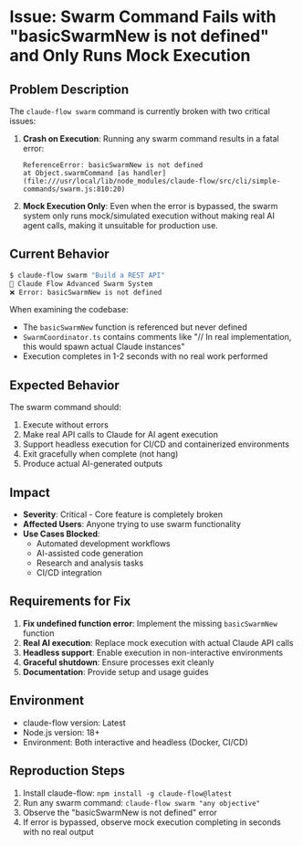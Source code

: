 # Issue: Swarm Command Fails with "basicSwarmNew is not defined" and Only Runs Mock Execution

## Problem Description

The `claude-flow swarm` command is currently broken with two critical issues:

1. **Crash on Execution**: Running any swarm command results in a fatal error:
   ```
   ReferenceError: basicSwarmNew is not defined
   at Object.swarmCommand [as handler] (file:///usr/local/lib/node_modules/claude-flow/src/cli/simple-commands/swarm.js:810:20)
   ```

2. **Mock Execution Only**: Even when the error is bypassed, the swarm system only runs mock/simulated execution without making real AI agent calls, making it unsuitable for production use.

## Current Behavior

```bash
$ claude-flow swarm "Build a REST API"
🐝 Claude Flow Advanced Swarm System
❌ Error: basicSwarmNew is not defined
```

When examining the codebase:
- The `basicSwarmNew` function is referenced but never defined
- `SwarmCoordinator.ts` contains comments like "// In real implementation, this would spawn actual Claude instances"
- Execution completes in 1-2 seconds with no real work performed

## Expected Behavior

The swarm command should:
1. Execute without errors
2. Make real API calls to Claude for AI agent execution
3. Support headless execution for CI/CD and containerized environments
4. Exit gracefully when complete (not hang)
5. Produce actual AI-generated outputs

## Impact

- **Severity**: Critical - Core feature is completely broken
- **Affected Users**: Anyone trying to use swarm functionality
- **Use Cases Blocked**: 
  - Automated development workflows
  - AI-assisted code generation
  - Research and analysis tasks
  - CI/CD integration

## Requirements for Fix

1. **Fix undefined function error**: Implement the missing `basicSwarmNew` function
2. **Real AI execution**: Replace mock execution with actual Claude API calls
3. **Headless support**: Enable execution in non-interactive environments
4. **Graceful shutdown**: Ensure processes exit cleanly
5. **Documentation**: Provide setup and usage guides

## Environment

- claude-flow version: Latest
- Node.js version: 18+
- Environment: Both interactive and headless (Docker, CI/CD)

## Reproduction Steps

1. Install claude-flow: `npm install -g claude-flow@latest`
2. Run any swarm command: `claude-flow swarm "any objective"`
3. Observe the "basicSwarmNew is not defined" error
4. If error is bypassed, observe mock execution completing in seconds with no real output